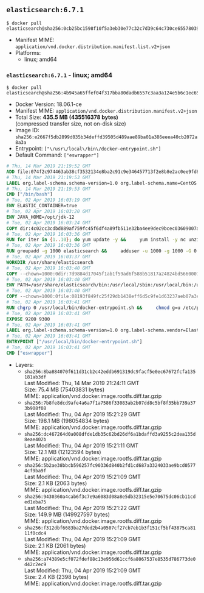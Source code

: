 ## `elasticsearch:6.7.1`

```console
$ docker pull elasticsearch@sha256:0cb25bc1598f10f5a3eb30e77c32c7d39c64c730ce6557803996588caa4704ae
```

-	Manifest MIME: `application/vnd.docker.distribution.manifest.list.v2+json`
-	Platforms:
	-	linux; amd64

### `elasticsearch:6.7.1` - linux; amd64

```console
$ docker pull elasticsearch@sha256:4b945a65ffef04f317bba80dadb6557c3aa3a124e5b6c1ec65b53dde77846527
```

-	Docker Version: 18.06.1-ce
-	Manifest MIME: `application/vnd.docker.distribution.manifest.v2+json`
-	Total Size: **435.5 MB (435516378 bytes)**  
	(compressed transfer size, not on-disk size)
-	Image ID: `sha256:e2667f5db2899d035b34deffd39505d489aae89ba01a386eeea40cb2072a8a3a`
-	Entrypoint: `["\/usr\/local\/bin\/docker-entrypoint.sh"]`
-	Default Command: `["eswrapper"]`

```dockerfile
# Thu, 14 Mar 2019 21:19:52 GMT
ADD file:074f2c974463ab38cf3532134e8ba2c91c9e346457713f2e8b8e2ac0ee9fd83d in / 
# Thu, 14 Mar 2019 21:19:53 GMT
LABEL org.label-schema.schema-version=1.0 org.label-schema.name=CentOS Base Image org.label-schema.vendor=CentOS org.label-schema.license=GPLv2 org.label-schema.build-date=20190305
# Thu, 14 Mar 2019 21:19:53 GMT
CMD ["/bin/bash"]
# Tue, 02 Apr 2019 16:03:19 GMT
ENV ELASTIC_CONTAINER=true
# Tue, 02 Apr 2019 16:03:20 GMT
ENV JAVA_HOME=/opt/jdk-12
# Tue, 02 Apr 2019 16:03:24 GMT
COPY dir:4c02cc3cdbd889af759fc45f6df4a89fb511e32ba4ee9dec9bcec03609007ae8 in /opt/jdk-12 
# Tue, 02 Apr 2019 16:03:36 GMT
RUN for iter in {1..10}; do yum update -y &&     yum install -y nc unzip wget which &&     yum clean all && exit_code=0 && break || exit_code=$? && echo "yum error: retry $iter in 10s" && sleep 10; done;     (exit $exit_code)
# Tue, 02 Apr 2019 16:03:36 GMT
RUN groupadd -g 1000 elasticsearch &&     adduser -u 1000 -g 1000 -G 0 -d /usr/share/elasticsearch elasticsearch &&     chmod 0775 /usr/share/elasticsearch &&     chgrp 0 /usr/share/elasticsearch
# Tue, 02 Apr 2019 16:03:37 GMT
WORKDIR /usr/share/elasticsearch
# Tue, 02 Apr 2019 16:03:40 GMT
COPY --chown=1000:0dir:7d9884d17045f1ab1f59ad6f588b51817a24824bd5660007cd9e1696a040fbb7 in /usr/share/elasticsearch 
# Tue, 02 Apr 2019 16:03:40 GMT
ENV PATH=/usr/share/elasticsearch/bin:/usr/local/sbin:/usr/local/bin:/usr/sbin:/usr/bin:/sbin:/bin
# Tue, 02 Apr 2019 16:03:40 GMT
COPY --chown=1000:0file:08193f849fc25f29db1438eff6d5c9fe1d63237aeb07a3e0009e8ba554f97c31 in /usr/local/bin/docker-entrypoint.sh 
# Tue, 02 Apr 2019 16:03:41 GMT
RUN chgrp 0 /usr/local/bin/docker-entrypoint.sh &&     chmod g=u /etc/passwd &&     chmod 0775 /usr/local/bin/docker-entrypoint.sh
# Tue, 02 Apr 2019 16:03:41 GMT
EXPOSE 9200 9300
# Tue, 02 Apr 2019 16:03:41 GMT
LABEL org.label-schema.schema-version=1.0 org.label-schema.vendor=Elastic org.label-schema.name=elasticsearch org.label-schema.version=6.7.1 org.label-schema.url=https://www.elastic.co/products/elasticsearch org.label-schema.vcs-url=https://github.com/elastic/elasticsearch license=Elastic License
# Tue, 02 Apr 2019 16:03:41 GMT
ENTRYPOINT ["/usr/local/bin/docker-entrypoint.sh"]
# Tue, 02 Apr 2019 16:03:41 GMT
CMD ["eswrapper"]
```

-	Layers:
	-	`sha256:8ba884070f611d31cb2c42eddb691319dc9facf5e0ec67672fcfa135181ab3df`  
		Last Modified: Thu, 14 Mar 2019 21:24:11 GMT  
		Size: 75.4 MB (75403831 bytes)  
		MIME: application/vnd.docker.image.rootfs.diff.tar.gzip
	-	`sha256:7b8fe8dcd9afe4a6a7f1a7586f33083ab2b07dd8c5bf8f35bb739a373b908f08`  
		Last Modified: Thu, 04 Apr 2019 15:21:29 GMT  
		Size: 198.1 MB (198054834 bytes)  
		MIME: application/vnd.docker.image.rootfs.diff.tar.gzip
	-	`sha256:dc467264d0a008dfde1db35c62bd26df6a1bdaffd3a9255c2dea135d8eae402b`  
		Last Modified: Thu, 04 Apr 2019 15:21:11 GMT  
		Size: 12.1 MB (12123594 bytes)  
		MIME: application/vnd.docker.image.rootfs.diff.tar.gzip
	-	`sha256:5b2ae38bbcb596257fc90336d840b2fd1cd687a3324033ae9bcd05774cf9ba9f`  
		Last Modified: Thu, 04 Apr 2019 15:21:09 GMT  
		Size: 2.1 KB (2063 bytes)  
		MIME: application/vnd.docker.image.rootfs.diff.tar.gzip
	-	`sha256:9430360a4cab6f3c7e9a6083d08a8e5db32315e5e70675dc06cb11cded1eba75`  
		Last Modified: Thu, 04 Apr 2019 15:21:22 GMT  
		Size: 149.9 MB (149927597 bytes)  
		MIME: application/vnd.docker.image.rootfs.diff.tar.gzip
	-	`sha256:f312dbf6683ba27ded2b4a0507cf27cb7eb1b3f151cf5bf43875ca8111f0cdc4`  
		Last Modified: Thu, 04 Apr 2019 15:21:09 GMT  
		Size: 2.1 KB (2061 bytes)  
		MIME: application/vnd.docker.image.rootfs.diff.tar.gzip
	-	`sha256:a74389e5cf072fdef88c13e956d61ccf6a8067537e8535d786773de0d42c2ec9`  
		Last Modified: Thu, 04 Apr 2019 15:21:09 GMT  
		Size: 2.4 KB (2398 bytes)  
		MIME: application/vnd.docker.image.rootfs.diff.tar.gzip
